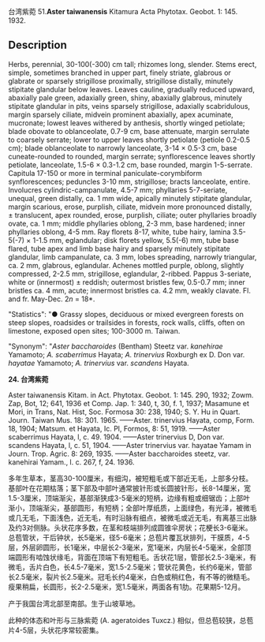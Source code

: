 台湾紫菀
51.**Aster taiwanensis** Kitamura Acta Phytotax. Geobot. 1: 145. 1932.

## Description
Herbs, perennial, 30-100(-300) cm tall; rhizomes long, slender. Stems erect, simple, sometimes branched in upper part, finely striate, glabrous or glabrate or sparsely strigillose proximally, strigillose distally, minutely stipitate glandular below leaves. Leaves cauline, gradually reduced upward, abaxially pale green, adaxially green, shiny, abaxially glabrous, minutely stipitate glandular in pits, veins sparsely strigillose, adaxially scabridulous, margin sparsely ciliate, midvein prominent abaxially, apex acuminate, mucronate; lowest leaves withered by anthesis, shortly winged petiolate; blade obovate to oblanceolate, 0.7-9 cm, base attenuate, margin serrulate to coarsely serrate; lower to upper leaves shortly petiolate (petiole 0.2-0.5 cm); blade oblanceolate to narrowly lanceolate, 3-14 × 0.5-3 cm, base cuneate-rounded to rounded, margin serrate; synflorescence leaves shortly petiolate, lanceolate, 1.5-6 × 0.3-1.2 cm, base rounded, margin 1-5-serrate. Capitula 17-150 or more in terminal paniculate-corymbiform synflorescences; peduncles 3-10 mm, strigillose; bracts lanceolate, entire. Involucres cylindric-campanulate, 4.5-7 mm; phyllaries 5-7-seriate, unequal, green distally, ca. 1 mm wide, apically minutely stipitate glandular, margin scarious, erose, purplish, ciliate, midvein more pronounced distally, ± translucent, apex rounded, erose, purplish, ciliate; outer phyllaries broadly ovate, ca. 1 mm; middle phyllaries oblong, 2-3 mm, base hardened; inner phyllaries oblong, 4-5 mm. Ray florets 8-17, white, tube hairy, lamina 3.5-5(-7) × 1-1.5 mm, eglandular; disk florets yellow, 5.5(-6) mm, tube base flared, tube apex and limb base hairy and sparsely minutely stipitate glandular, limb campanulate, ca. 3 mm, lobes spreading, narrowly triangular, ca. 2 mm, glabrous, eglandular. Achenes mottled purple, oblong, slightly compressed, 2-2.5 mm, strigillose, eglandular, 2-ribbed. Pappus 3-seriate, white or (innermost) ± reddish; outermost bristles few, 0.5-0.7 mm; inner bristles ca. 4 mm, acute; innermost bristles ca. 4.2 mm, weakly clavate. Fl. and fr. May-Dec. 2*n* = 18*.

  "Statistics": "● Grassy slopes, deciduous or mixed evergreen forests on steep slopes, roadsides or trailsides in forests, rock walls, cliffs, often on limestone, exposed open sites; 100-3000 m. Taiwan.

  "Synonym": "*Aster baccharoides* (Bentham) Steetz var. *kanehirae* Yamamoto; *A. scaberrimus* Hayata; *A. trinervius* Roxburgh ex D. Don var. *hayatae* Yamamoto; *A. trinervius* var. *scandens* Hayata.

**24. 台湾紫菀**

Aster taiwanensis Kitam. in Act. Phytotax. Geobot. 1: 145. 290, 1932; Zowm. Zap, Bot, 12; 641, 1936 et Comp. Jap. 1: 340, t, 30, f. 1, 1937; Masamune et Mori, in Trans, Nat. Hist, Soc. Formosa 30: 238, 1940; S. Y. Hu in Quart. Journ. Taiwan Mus. 18: 301. 1965. ——Aster. trinervius Hayata, comp, Form. 18, 1904; Matsum. et Hayata, Ic. Pl, Formos, 8: 51, 1919. ——Aster scaberrimus Hayata, l, c. 49. 1904. ——Aster trinervius D, Don var. scandens Hayata, l, c. 51, 1904. ——Aster trinervius var. hayatae Yamam in Journ. Trop. Agric. 8: 269, 1935. ——Aster baccharoides steetz, var. kanehirai Yamam., l. c. 267, f, 24. 1936.

多年生草本，茎高30-100厘米，有细沟，被短粗毛或下部近无毛，上部多分枝。基部叶在花期枯落；茎下部及中部叶通常披针形或长圆披针形，长8-14厘米，宽1.5-3厘米，顶端渐尖，基部渐狭成3-5毫米的短柄，边缘有粗或细锯齿；上部叶渐小，顶端渐尖，基部圆形，有短柄；全部叶厚纸质，上面绿色，有光泽，被微毛或几无毛，下面浅色，近无毛，有时沿脉有细点，被微毛或近无毛，有离基三出脉及约3对侧脉。头状花序多数，在茎和枝端排列成圆锥伞房状；花梗长3-6毫米。总苞管状，干后钟状，长5毫米，径5-6毫米；总苞片覆瓦状排列，干膜质，4-5层，外层卵圆形，长1毫米，中层长2-3毫米，宽1毫米，内层长4-5毫米，全部顶端圆形有啮蚀状缘毛，背面在顶端下有短粗毛。舌状花1层，管部长2.5-3毫米，有微毛，舌片白色，长4.5-7毫米，宽1.5-2.5毫米；管状花黄色，长约6毫米，管部长2.5毫米，裂片长2.5毫米。冠毛长约4毫米，白色或稍红色，有不等的微糙毛。瘦果稍扁，长圆形，长2-2.5毫米，宽1.5毫米，两面各有1肋。花果期5-12月。

产于我国台湾北部至南部。生于山坡草地。

此种的体态和叶形与三脉紫菀 (A. ageratoides Tuxcz.) 相似，但总苞较狭，总苞片4-5层，头状花序常较密集。
